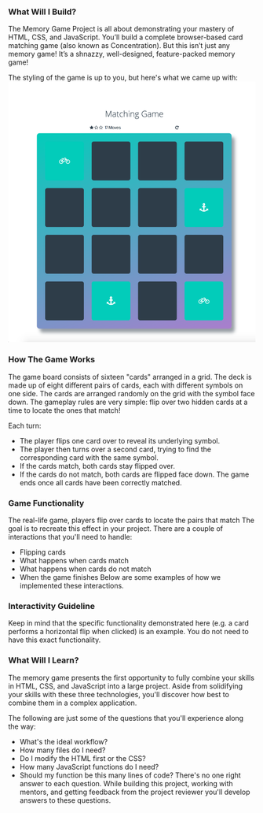### What Will I Build?
The Memory Game Project is all about demonstrating your mastery of HTML, CSS, and JavaScript. You’ll build a complete browser-based card matching game (also known as Concentration). But this isn’t just any memory game! It’s a shnazzy, well-designed, feature-packed memory game!

The styling of the game is up to you, but here's what we came up with:
![alt text](matchGame.png "Matching Game")

### How The Game Works
The game board consists of sixteen "cards" arranged in a grid. The deck is made up of eight different pairs of cards, each with different symbols on one side. The cards are arranged randomly on the grid with the symbol face down. The gameplay rules are very simple: flip over two hidden cards at a time to locate the ones that match!

Each turn:

  * The player flips one card over to reveal its underlying symbol.
  * The player then turns over a second card, trying to find the corresponding card with the same symbol.
  * If the cards match, both cards stay flipped over.
  * If the cards do not match, both cards are flipped face down.
The game ends once all cards have been correctly matched.

### Game Functionality
The real-life game, players flip over cards to locate the pairs that match The goal is to recreate this effect in your project. There are a couple of interactions that you'll need to handle:

  * Flipping cards
  * What happens when cards match
  * What happens when cards do not match
  * When the game finishes
Below are some examples of how we implemented these interactions.

### Interactivity Guideline
Keep in mind that the specific functionality demonstrated here (e.g. a card performs a horizontal flip when clicked) is an example. You do not need to have this exact functionality.

### What Will I Learn?
The memory game presents the first opportunity to fully combine your skills in HTML, CSS, and JavaScript into a large project. Aside from solidifying your skills with these three technologies, you'll discover how best to combine them in a complex application.

The following are just some of the questions that you'll experience along the way:

  * What's the ideal workflow?
  * How many files do I need?
  * Do I modify the HTML first or the CSS?
  * How many JavaScript functions do I need?
  * Should my function be this many lines of code?
There's no one right answer to each question. While building this project, working with mentors, and getting feedback from the project reviewer you'll develop answers to these questions.
